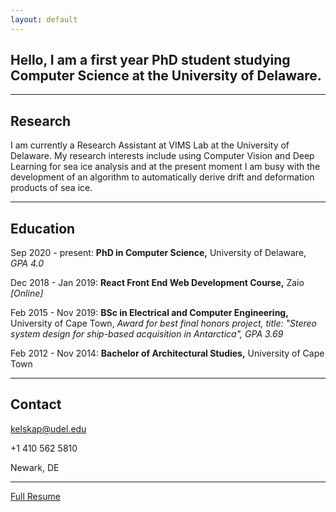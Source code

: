 ```yaml
---
layout: default
---
```


## **Hello**, I am a first year PhD student studying Computer Science at the University of Delaware.

* * *

## Research
I am currently a Research Assistant at VIMS Lab at the University of Delaware. My research interests include using Computer Vision and Deep Learning for sea ice analysis and at the present moment I am busy with the development of an algorithm to automatically derive drift and deformation products of sea ice.

* * *

## Education

Sep 2020 - present: 
**PhD in Computer Science,** University of Delaware, _GPA 4.0_

Dec 2018 - Jan 2019:
**React Front End Web Development Course,** Zaio _[Online]_          

Feb 2015 - Nov 2019: 
**BSc in Electrical and Computer Engineering,** University of Cape Town, _Award for best final honors project, title: "Stereo system design for ship-based acquisition in Antarctica", GPA 3.69_
           
Feb 2012 - Nov 2014:
**Bachelor of Architectural Studies,** University of Cape Town

* * *

## Contact

kelskap@udel.edu

+1 410 562 5810

Newark, DE


* * *

[Full Resume](./Resume.pdf)

